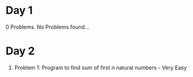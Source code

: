 # Day 1

0 Problems. No Problems found...

# Day 2

1. Problem 1: Program to find sum of first n natural numbers - Very Easy
